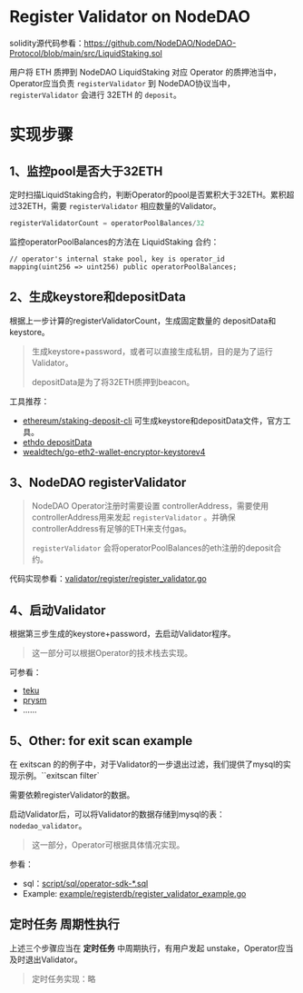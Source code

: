 # Register Validator on NodeDAO

solidity源代码参看：https://github.com/NodeDAO/NodeDAO-Protocol/blob/main/src/LiquidStaking.sol

用户将 ETH 质押到 NodeDAO LiquidStaking 对应 Operator 的质押池当中，Operator应当负责 `registerValidator` 到 NodeDAO协议当中，`registerValidator`  会进行 32ETH 的 `deposit`。



# 实现步骤

## 1、监控pool是否大于32ETH

定时扫描LiquidStaking合约，判断Operator的pool是否累积大于32ETH。累积超过32ETH，需要 `registerValidator` 相应数量的Validator。

```go
registerValidatorCount = operatorPoolBalances/32
```

监控operatorPoolBalances的方法在 LiquidStaking 合约：

```solidity
// operator's internal stake pool, key is operator_id
mapping(uint256 => uint256) public operatorPoolBalances;
```



## 2、生成keystore和depositData

根据上一步计算的registerValidatorCount，生成固定数量的 depositData和keystore。

> 生成keystore+password，或者可以直接生成私钥，目的是为了运行Validator。
>
> depositData是为了将32ETH质押到beacon。

工具推荐：

- [ethereum/staking-deposit-cli](https://github.com/ethereum/staking-deposit-cli) 可生成keystore和depositData文件，官方工具。
- [ethdo depositData](https://github.com/wealdtech/ethdo/tree/master/cmd/validator/depositdata)
- [wealdtech/go-eth2-wallet-encryptor-keystorev4](https://github.com/wealdtech/go-eth2-wallet-encryptor-keystorev4) 



## 3、NodeDAO registerValidator

> NodeDAO Operator注册时需要设置 controllerAddress，需要使用controllerAddress用来发起 `registerValidator` 。并确保controllerAddress有足够的ETH来支付gas。
>
> `registerValidator` 会将operatorPoolBalances的eth注册的deposit合约。

代码实现参看：[validator/register/register_validator.go](../../validator/register/register_validator.go)



## 4、启动Validator

根据第三步生成的keystore+password，去启动Validator程序。

> 这一部分可以根据Operator的技术栈去实现。

可参看：

- [teku](https://docs.teku.consensys.net/)
- [prysm](https://docs.prylabs.network/docs/getting-started)
- ……



## 5、Other: for exit scan example

在 exitscan 的的例子中，对于Validator的一步退出过滤，我们提供了mysql的实现示例。``exitscan filter`

需要依赖registerValidator的数据。

启动Validator后，可以将Validator的数据存储到mysql的表：`nodedao_validator`。

> 这一部分，Operator可根据具体情况实现。

参看：

- sql：[script/sql/operator-sdk-*.sql](../../script/sql/operator-sdk-*.sql)
- Example: [example/registerdb/register_validator_example.go](../../example/registerdb/register_validator_example.go)



## 定时任务 周期性执行

上述三个步骤应当在 **定时任务** 中周期执行，有用户发起 unstake，Operator应当及时退出Validator。

> 定时任务实现：略